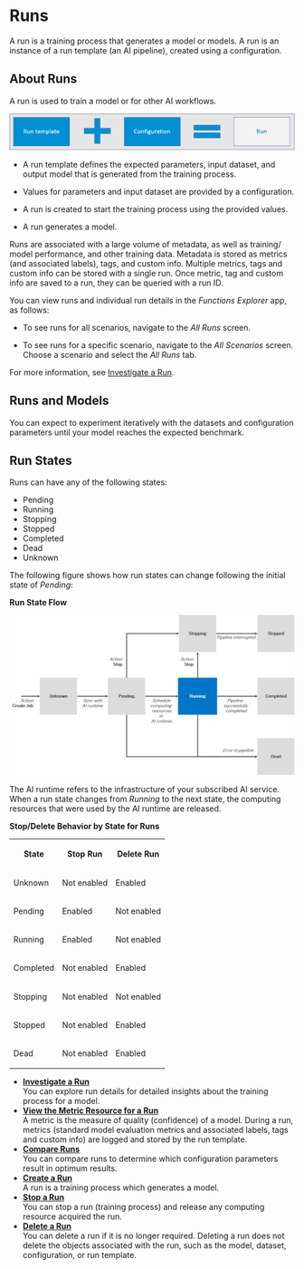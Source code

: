 <!-- loio396875a7722d443e9f667c560a005166 -->

# Runs

A run is a training process that generates a model or models. A run is an instance of a run template \(an AI pipeline\), created using a configuration.



<a name="loio396875a7722d443e9f667c560a005166__section_hsc_pzv_xtb"/>

## About Runs

A run is used to train a model or for other AI workflows.

![Run template plus configuration results in a run.](images/AIL_FE_Run_Equation_d7a8b01.png)

-   A run template defines the expected parameters, input dataset, and output model that is generated from the training process.

-   Values for parameters and input dataset are provided by a configuration.

-   A run is created to start the training process using the provided values.

-   A run generates a model.


Runs are associated with a large volume of metadata, as well as training/ model performance, and other training data. Metadata is stored as metrics \(and associated labels\), tags, and custom info. Multiple metrics, tags and custom info can be stored with a single run. Once metric, tag and custom info are saved to a run, they can be queried with a run ID.

You can view runs and individual run details in the *Functions Explorer* app, as follows:

-   To see runs for all scenarios, navigate to the *All Runs* screen.

-   To see runs for a specific scenario, navigate to the *All Scenarios* screen. Choose a scenario and select the *All Runs* tab.


For more information, see [Investigate a Run](investigate-a-run-e479244.md).



<a name="loio396875a7722d443e9f667c560a005166__section_itt_jzv_xtb"/>

## Runs and Models

You can expect to experiment iteratively with the datasets and configuration parameters until your model reaches the expected benchmark.



<a name="loio396875a7722d443e9f667c560a005166__section_fp4_bx4_5nb"/>

## Run States

Runs can have any of the following states:

-   Pending
-   Running
-   Stopping
-   Stopped
-   Completed
-   Dead
-   Unknown

The following figure shows how run states can change following the initial state of *Pending*:

  
  
**Run State Flow**

![](images/Job_State_Flow_f9f2a4a.png "Run State Flow")

The AI runtime refers to the infrastructure of your subscribed AI service. When a run state changes from *Running* to the next state, the computing resources that were used by the AI runtime are released.

**Stop/Delete Behavior by State for Runs**


<table>
<tr>
<th valign="top">

State

</th>
<th valign="top">

Stop Run

</th>
<th valign="top">

Delete Run

</th>
</tr>
<tr>
<td valign="top">

Unknown

</td>
<td valign="top">

Not enabled

</td>
<td valign="top">

Enabled

</td>
</tr>
<tr>
<td valign="top">

Pending

</td>
<td valign="top">

Enabled

</td>
<td valign="top">

Not enabled

</td>
</tr>
<tr>
<td valign="top">

Running

</td>
<td valign="top">

Enabled

</td>
<td valign="top">

Not enabled

</td>
</tr>
<tr>
<td valign="top">

Completed

</td>
<td valign="top">

Not enabled

</td>
<td valign="top">

Enabled

</td>
</tr>
<tr>
<td valign="top">

Stopping

</td>
<td valign="top">

Not enabled

</td>
<td valign="top">

Not enabled

</td>
</tr>
<tr>
<td valign="top">

Stopped

</td>
<td valign="top">

Not enabled

</td>
<td valign="top">

Enabled

</td>
</tr>
<tr>
<td valign="top">

Dead

</td>
<td valign="top">

Not enabled

</td>
<td valign="top">

Enabled

</td>
</tr>
</table>

-   **[Investigate a Run](investigate-a-run-e479244.md "You can explore run details for detailed insights about the training process for a
		model. ")**  
You can explore run details for detailed insights about the training process for a model.
-   **[View the Metric Resource for a Run](view-the-metric-resource-for-a-run-d4f29aa.md "A metric is the measure of quality (confidence) of a model. During a run, metrics
		(standard model evaluation metrics and associated labels, tags and custom info) are  logged
		and stored by the run template.")**  
A metric is the measure of quality \(confidence\) of a model. During a run, metrics \(standard model evaluation metrics and associated labels, tags and custom info\) are logged and stored by the run template.
-   **[Compare Runs](compare-runs-b054876.md "You can compare runs to determine which configuration parameters result in optimum
		results.")**  
You can compare runs to determine which configuration parameters result in optimum results.
-   **[Create a Run](create-a-run-ebc7a62.md "A run is a training process which generates a model.")**  
A run is a training process which generates a model.
-   **[Stop a Run](stop-a-run-a68bde6.md "You can stop a run (training process) and release any computing resource acquired the
		run.")**  
You can stop a run \(training process\) and release any computing resource acquired the run.
-   **[Delete a Run](delete-a-run-543f58a.md "You can delete a run if it is no longer required. Deleting a run does not delete the
		objects associated with the run, such as the model, dataset, configuration, or run
		template.")**  
You can delete a run if it is no longer required. Deleting a run does not delete the objects associated with the run, such as the model, dataset, configuration, or run template.


